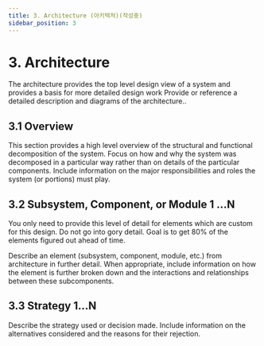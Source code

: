 ```yaml
---
title: 3. Architecture (아키텍처)(작성중)
sidebar_position: 3
---
```


# 3.	Architecture
The architecture provides the top level design view of a system and provides a basis for more detailed design work
Provide or reference a detailed description and diagrams of the architecture..

## 3.1	Overview
This section provides a high level overview of the structural and functional decomposition of the system. Focus on how and why the system was decomposed in a particular way rather than on details of the particular components. Include information on the major responsibilities and roles the system (or portions) must play.


## 3.2	Subsystem, Component, or Module 1 …N
You only need to provide this level of detail for elements which are custom for this design.  Do not go into gory detail.  Goal is to get 80% of the elements figured out ahead of time.

Describe an element (subsystem, component, module, etc.) from architecture in further detail. When appropriate, include information on how the element is further broken down and the interactions and relationships between these subcomponents.

## 3.3	Strategy 1…N
Describe the strategy used or decision made. Include information on the alternatives considered and the reasons for their rejection.
